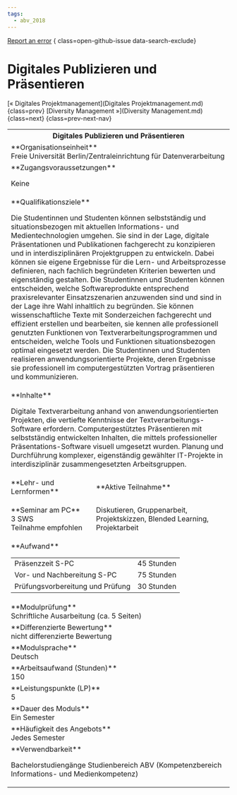 ```yaml
---
tags:
  - abv_2018
---
```

[Report an error](https://github.com/SGSSGene/FUB-SUP/issues/new?title=Error%20in%20%22Digitales%20Publizieren%20und%20Pr%C3%A4sentieren%22&body=There%20seems%20to%20be%20an%20error%20in%20module%20%22Digitales%20Publizieren%20und%20Pr%C3%A4sentieren%22%2E%0A%0A%3CDescribe%20here%20a%20slightly%20more%20detailed%20description%20of%20what%20is%20wrong%3E&labels=bug)
{ class=open-github-issue data-search-exclude}

# Digitales Publizieren und Präsentieren

[« Digitales Projektmanagement](Digitales Projektmanagement.md){class=prev}
[Diversity Management »](Diversity Management.md){class=next}
{class=prev-next-nav}

<table markdown id="moduledesc">
<tr markdown class="moduledesc_head"><th colspan="2">Digitales Publizieren und Präsentieren </th></tr>
<tr markdown><td colspan="2">**Organisationseinheit**   <br>Freie Universität Berlin/Zentraleinrichtung für Datenverarbeitung</td></tr>


<tr markdown><td colspan="2">**Zugangsvoraussetzungen** <br>

Keine


</td></tr>
<tr markdown><td colspan="2">**Qualifikationsziele**    <br>

Die Studentinnen und Studenten können selbstständig und situationsbezogen
mit aktuellen Informations- und Medientechnologien umgehen. Sie sind in der
Lage, digitale Präsentationen und Publikationen fachgerecht zu konzipieren
und in interdisziplinären Projektgruppen zu entwickeln. Dabei können sie
eigene Ergebnisse für die Lern- und Arbeitsprozesse definieren, nach fachlich
begründeten Kriterien bewerten und eigenständig gestalten. Die Studentinnen
und Studenten können entscheiden, welche Softwareprodukte entsprechend
praxisrelevanter Einsatzszenarien anzuwenden sind und sind in der Lage ihre
Wahl inhaltlich zu begründen. Sie können wissenschaftliche Texte mit
Sonderzeichen fachgerecht und effizient erstellen und bearbeiten, sie kennen
alle professionell genutzten Funktionen von Textverarbeitungsprogrammen und
entscheiden, welche Tools und Funktionen situationsbezogen optimal
eingesetzt werden. Die Studentinnen und Studenten realisieren
anwendungsorientierte Projekte, deren Ergebnisse sie professionell im
computergestützten Vortrag präsentieren und kommunizieren.


</td></tr>
<tr markdown><td colspan="2">**Inhalte**                <br>

Digitale Textverarbeitung anhand von anwendungsorientierten Projekten, die
vertiefte Kenntnisse der Textverarbeitungs-Software erfordern.
Computergestütztes Präsentieren mit selbstständig entwickelten Inhalten, die
mittels professioneller Präsentations-Software visuell umgesetzt wurden.
Planung und Durchführung komplexer, eigenständig gewählter IT-Projekte in
interdisziplinär zusammengesetzten Arbeitsgruppen.


</td></tr>

<tr markdown><td>**Lehr- und Lernformen**</td><td>**Aktive Teilnahme**</td></tr>
<tr markdown><td> **Seminar am PC** <br>3 SWS <br> Teilnahme empfohlen</td><td>

Diskutieren, Gruppenarbeit, Projektskizzen, Blended Learning, Projektarbeit
</td></tr>
<tr markdown><td colspan="2">**Aufwand**                <br>
<table class="aufwand_table">
<tr><td>Präsenzzeit S-PC</td><td>45 Stunden</td></tr>
<tr><td>Vor- und Nachbereitung S-PC</td><td>75 Stunden</td></tr>
<tr><td>Prüfungsvorbereitung und Prüfung</td><td>30 Stunden</td></tr>
</table>

</td></tr>
<tr markdown><td colspan="2">**Modulprüfung**             <br>Schriftliche Ausarbeitung (ca. 5 Seiten)


</td></tr>
<tr markdown><td colspan="2">**Differenzierte Bewertung** <br>nicht differenzierte Bewertung

</td></tr>
<tr markdown><td colspan="2">**Modulsprache**             <br>Deutsch</td></tr>
<tr markdown><td colspan="2">**Arbeitsaufwand (Stunden)** <br>150</td></tr>
<tr markdown><td colspan="2">**Leistungspunkte (LP)**     <br>5</td></tr>
<tr markdown><td colspan="2">**Dauer des Moduls**         <br>Ein Semester</td></tr>
<tr markdown><td colspan="2">**Häufigkeit des Angebots**  <br>Jedes Semester</td></tr>
<tr markdown><td colspan="2">**Verwendbarkeit**           <br>

Bachelorstudiengänge Studienbereich ABV (Kompetenzbereich Informations- und
Medienkompetenz)


</td></tr>

</table>
